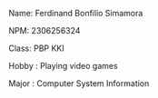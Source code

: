 Name: Ferdinand Bonfilio Simamora

NPM: 2306256324

Class: PBP KKI

Hobby : Playing video games

Major : Computer System Information